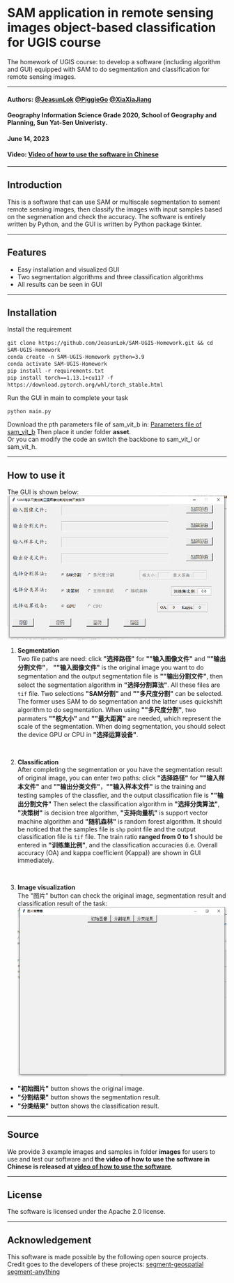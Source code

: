 # SAM application in remote sensing images object-based classification for UGIS course
The homework of UGIS course: to develop a software (including algorithm and GUI) equipped with SAM to do segmentation and classification for remote sensing images.
***
#### Authors: [@JeasunLok](https://github.com/JeasunLok) [@PiggieGo](https://github.com/PiggieGo) [@XiaXiaJiang](https://github.com/XiaxiaJiang)
#### Geography Information Science Grade 2020, School of Geography and Planning, Sun Yat-Sen Univeristy.
#### June 14, 2023
#### Video: [Video of how to use the software in Chinese](https://www.bilibili.com/video/BV19V411T7UD/?vd_source=37637236b9378fa05cf47dbdc81be5df)
***
## Introduction
This is a software that can use SAM or multiscale segmentation to sement remote sensing images, then classify the images with input samples based on the segmenation and check the accuracy. 
The software is entirely written by Python, and the GUI is written by Python package tkinter.
***
## Features
* Easy installation and visualized GUI
* Two segmentation algorithms and three classification algorithms
* All results can be seen in GUI
***
## Installation
Install the requirement
```
git clone https://github.com/JeasunLok/SAM-UGIS-Homework.git && cd SAM-UGIS-Homework
conda create -n SAM-UGIS-Homework python=3.9
conda activate SAM-UGIS-Homework
pip install -r requirements.txt
pip install torch==1.13.1+cu117 -f https://download.pytorch.org/whl/torch_stable.html
```
Run the GUI in main to complete your task
```
python main.py
```
Download the pth parameters file of sam_vit_b in:
[Parameters file of sam_vit_b](https://dl.fbaipublicfiles.com/segment_anything/sam_vit_b_01ec64.pth)
Then place it under folder <b>asset</b>.  
Or you can modify the code an switch the backbone to sam_vit_l or sam_vit_h.
***
## How to use it
The GUI is shown below:
![GUI](/asset/GUI_show.png#pic_center=400x)
1. <b>Segmentation</b>  
Two file paths are need: click <b>"选择路径"</b> for <b>""输入图像文件"</b> and <b>""输出分割文件"</b>， <b>""输入图像文件"</b> is the original image you want to do segmentation and the output segmentation file is <b>""输出分割文件"</b>, then select the segmentation algorithm in <b>"选择分割算法"</b>. All these files are `tif` file.
Two selections <b>"SAM分割"</b> and <b>""多尺度分割"</b> can be selected. The former uses SAM to do segmentation and the latter uses quickshift algorithm to do segmentation. When using <b>""多尺度分割"</b>, two parmaters <b>""核大小"</b> and <b>""最大距离"</b> are needed, which represent the scale of the segmentation.
When doing segmentation, you should select the device GPU or CPU in <b>"选择运算设备"</b>.
<br>

2. <b>Classification</b>  
After completing the segmentation or you have the segmentation result of original image, you can enter two paths: click <b>"选择路径"</b> for <b>""输入样本文件"</b> and <b>""输出分类文件"</b>，<b>""输入样本文件"</b> is the training and testing samples of the classfier, and the output classification file is <b>""输出分割文件"</b>
Then select the classification algorithm in <b>"选择分类算法"</b>, <b>"决策树"</b> is decision tree algorithm, <b>"支持向量机"</b> is support vector machine algorithm and <b>"随机森林"</b> is random forest algorithm. It should be noticed that the samples file is `shp` point file and the output classification file is `tif` file.
The train ratio <b>ranged from 0 to 1</b> should be entered in <b>"训练集比例"</b>, and the classification accuracies (i.e. Overall accuracy (OA) and kappa coefficient (Kappa)) are shown in GUI immediately.
<br>

3. <b>Image visualization</b>  
The "图片" button can check the original image, segmentation result and classification result of the task:
![Image](/asset/Image_show.png#pic_center=400x)
* <b>"初始图片"</b> button shows the original image.
* <b>"分割结果"</b> button shows the segmentation result.
* <b>"分类结果"</b> button shows the classification result.
***
## Source
We provide 3 example images and samples in folder <b>images</b> for users to use and test our software and <b>the video of how to use the software in Chinese is released at [video of how to use the software](https://www.bilibili.com/video/BV19V411T7UD/?vd_source=37637236b9378fa05cf47dbdc81be5df)</b>.
***
## License
The software is licensed under the Apache 2.0 license.
***
## Acknowledgement
This software is made possible by the following open source projects. Credit goes to the developers of these projects: 
[segment-geospatial](https://github.com/opengeos/segment-geospatial)  
[segment-anything](https://github.com/facebookresearch/segment-anything)  